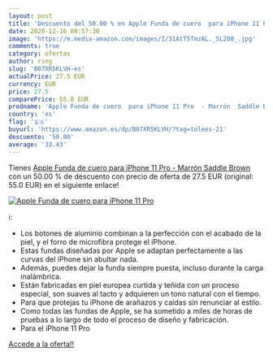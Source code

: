 ```yaml
---
layout: post
title: 'Descuento del 50.00 % en Apple Funda de cuero  para iPhone 11 Pro'
date: 2020-12-16 08:57:30
image: 'https://m.media-amazon.com/images/I/31AtT5TmzAL._SL200_.jpg'
comments: true
category: ofertas
author: ring
slug: 'B07XR5KLVH-es'
actualPrice: 27.5 EUR
currency: EUR
price: 27.5
comparePrice: 55.0 EUR
prodname: 'Apple Funda de cuero  para iPhone 11 Pro  - Marrón  Saddle Brown '
country: 'es'
flag: '🇪🇸'
buyurl: 'https://www.amazon.es/dp/B07XR5KLVH/?tag=tolees-21'
descuento: '50.00'
average: '33.43'
---
```


Tienes [Apple Funda de cuero  para iPhone 11 Pro  - Marrón  Saddle Brown ](https://www.amazon.es/dp/B07XR5KLVH/?tag=tolees-21) con un 50.00 % de descuento con precio de oferta de 27.5 EUR (original: 55.0 EUR) en el siguiente enlace!

[![Apple Funda de cuero  para iPhone 11 Pro](https://m.media-amazon.com/images/I/31AtT5TmzAL._SL200_.jpg)](https://www.amazon.es/dp/B07XR5KLVH/?tag=tolees-21)

ℹ️:

- Los botones de aluminio combinan a la perfección con el acabado de la piel, y el forro de microfibra protege el iPhone.
- Estas fundas diseñadas por Apple se adaptan perfectamente a las curvas del iPhone sin abultar nada.
- Además, puedes dejar la funda siempre puesta, incluso durante la carga inalámbrica.
- Están fabricadas en piel europea curtida y teñida con un proceso especial, son suaves al tacto y adquieren un tono natural con el tiempo.
- Para que protejas tu iPhone de arañazos y caídas sin renunciar al estilo.
- Como todas las fundas de Apple, se ha sometido a miles de horas de pruebas a lo largo de todo el proceso de diseño y fabricación.
- Para el iPhone 11 Pro

[Accede a la oferta!!](https://www.amazon.es/dp/B07XR5KLVH/?tag=tolees-21)

